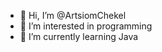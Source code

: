 - 👋 Hi, I’m @ArtsiomChekel
- 👀 I’m interested in programming
- 🌱 I’m currently learning Java

<!---
ArtsiomChekel/ArtsiomChekel is a ✨ special ✨ repository because its `README.md` (this file) appears on your GitHub profile.
You can click the Preview link to take a look at your changes.
--->

